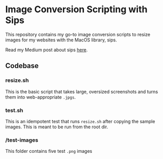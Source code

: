 # Image Conversion Scripting with Sips

This repository contains my go-to image conversion scripts to resize images for my websites with the MacOS library, sips.

Read my Medium post about sips [here](https://rachelrly.medium.com/how-to-compress-images-in-the-mac-terminal-57f8ddd11926).

## Codebase

### resize.sh

This is the basic script that takes large, oversized screenshots and turns them into web-appropriate `.jpgs`.

### test.sh

This is an idempotent test that runs `resize.sh` after copying the sample images. This is meant to be run from the root dir.

### /test-images

This folder contains five test `.png` images
